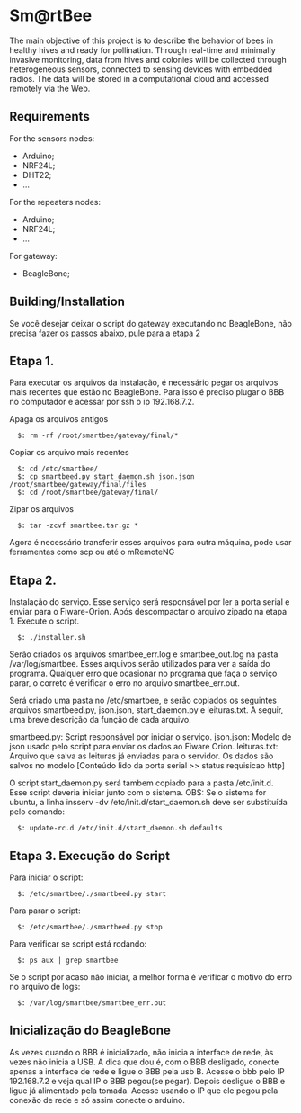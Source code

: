 # Sm@rtBee

The main objective of this project is to describe the behavior of bees in healthy hives and ready for pollination. Through real-time and minimally invasive monitoring, data from hives and colonies will be collected through heterogeneous sensors, connected to sensing devices with embedded radios. The data will be stored in a computational cloud and accessed remotely via the Web.

Requirements
--------------

For the sensors nodes:

- Arduino;
- NRF24L;
- DHT22;
- ...


For the repeaters nodes:

- Arduino;
- NRF24L;
- ...


For gateway:

- BeagleBone;

Building/Installation
------------------------

Se você desejar deixar o script do gateway executando no BeagleBone, não precisa fazer os passos abaixo, pule para a etapa 2

Etapa 1.
------------------------

Para executar os arquivos da instalação, é necessário pegar os arquivos mais recentes que estão no BeagleBone. Para isso é preciso plugar o BBB no computador e acessar por ssh o ip 192.168.7.2.

Apaga os arquivos antigos

```
  $: rm -rf /root/smartbee/gateway/final/*
```

Copiar os arquivo mais recentes

```
  $: cd /etc/smartbee/
  $: cp smartbeed.py start_daemon.sh json.json /root/smartbee/gateway/final/files
  $: cd /root/smartbee/gateway/final/
```

Zipar os arquivos

```
  $: tar -zcvf smartbee.tar.gz *
```

Agora é necessário transferir esses arquivos para outra máquina, pode usar ferramentas como scp ou até o mRemoteNG

Etapa 2.
------------------------

Instalação do serviço. Esse serviço será responsável por ler a porta serial e enviar para o Fiware-Orion.
Após descompactar o arquivo zipado na etapa 1. Execute o script.

```
  $: ./installer.sh
```

Serão criados os arquivos smartbee_err.log e smartbee_out.log na pasta /var/log/smartbee. Esses arquivos serão utilizados para ver a saída do programa. Qualquer erro que ocasionar no programa que faça o serviço parar, o correto é verificar o erro no arquivo smartbee_err.out.

Será criado uma pasta no /etc/smartbee, e serão copiados os seguintes arquivos smartbeed.py, json.json, start_daemon.py e leituras.txt. A seguir, uma breve descrição da função de cada arquivo.

smartbeed.py: Script responsável por iniciar o serviço.
json.json: Modelo de json usado pelo script para enviar os dados ao Fiware Orion.
leituras.txt: Arquivo que salva as leituras já enviadas para o servidor. Os dados são salvos no modelo [Conteúdo lido da porta serial >> status requisicao http]

O script start_daemon.py será tambem copiado para a pasta /etc/init.d. Esse script deveria iniciar junto com o sistema.
OBS: Se o sistema for ubuntu, a linha insserv -dv /etc/init.d/start_daemon.sh deve ser substituída pelo comando:


```
  $: update-rc.d /etc/init.d/start_daemon.sh defaults
```

Etapa 3. Execução do Script
-----------------------------

Para iniciar o script:

```
  $: /etc/smartbee/./smartbeed.py start
```

Para parar o script:

```
  $: /etc/smartbee/./smartbeed.py stop
```

Para verificar se script está rodando:

```
  $: ps aux | grep smartbee
```

Se o script por acaso não iniciar, a melhor forma é verificar o motivo do erro no arquivo de logs: 

```
  $: /var/log/smartbee/smartbee_err.out
```

Inicialização do BeagleBone
-------------------------------

As vezes quando o BBB é inicializado, não inicia a interface de rede, às vezes não inicia a USB. A dica que dou é, com o BBB desligado, conecte apenas a interface de rede e ligue o BBB pela usb B. Acesse o bbb pelo IP 192.168.7.2 e veja qual IP o BBB pegou(se pegar). Depois desligue o BBB e ligue já alimentado pela tomada. Acesse usando o IP que ele pegou pela conexão de rede e só assim conecte o arduino.
